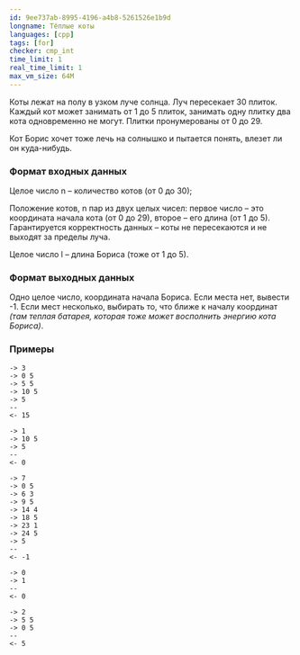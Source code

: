 ```yaml
---
id: 9ee737ab-8995-4196-a4b8-5261526e1b9d
longname: Тёплые коты
languages: [cpp]
tags: [for]
checker: cmp_int
time_limit: 1
real_time_limit: 1
max_vm_size: 64M
---
```


Коты лежат на полу в узком луче солнца. Луч пересекает 30 плиток. Каждый кот может занимать от 1 до 5 плиток, занимать одну плитку два кота одновременно не могут. Плитки пронумерованы от 0 до 29.

Кот Борис хочет тоже лечь на солнышко и пытается понять, влезет ли он куда-нибудь.

### Формат входных данных

Целое число n – количество котов (от 0 до 30);

Положение котов, n пар из двух целых чисел: первое число – это координата начала кота (от 0 до 29), второе – его длина (от 1 до 5). Гарантируется корректность данных – коты не пересекаются и не выходят за пределы луча.

Целое число l – длина Бориса (тоже от 1 до 5).

### Формат выходных данных

Одно целое число, координата начала Бориса. 
Если места нет, вывести -1. 
Если мест несколько, выбирать то, что ближе к началу координат *(там теплая батарея, которая тоже может восполнить энергию кота Бориса)*.

### Примеры

```
-> 3
-> 0 5
-> 5 5
-> 10 5
-> 5
--
<- 15
```

```
-> 1
-> 10 5
-> 5
--
<- 0
```

```
-> 7
-> 0 5
-> 6 3
-> 9 5
-> 14 4
-> 18 5
-> 23 1
-> 24 5
-> 5
--
<- -1
```

```
-> 0
-> 1
--
<- 0
```

```
-> 2
-> 5 5
-> 0 5
--
<- 5
```
